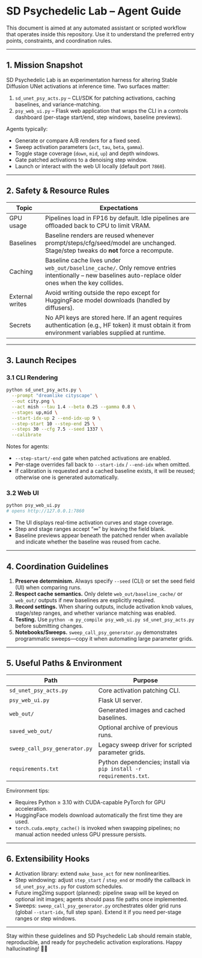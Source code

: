 # SD Psychedelic Lab – Agent Guide

This document is aimed at any automated assistant or scripted workflow that operates inside this repository.  Use it to understand the preferred entry points, constraints, and coordination rules.

---

## 1. Mission Snapshot

SD Psychedelic Lab is an experimentation harness for altering Stable Diffusion UNet activations at inference time.  Two surfaces matter:

1. `sd_unet_psy_acts.py` – CLI/SDK for patching activations, caching baselines, and variance-matching.
2. `psy_web_ui.py` – Flask web application that wraps the CLI in a controls dashboard (per-stage start/end, step windows, baseline previews).

Agents typically:

- Generate or compare A/B renders for a fixed seed.
- Sweep activation parameters (`act`, `tau`, `beta`, `gamma`).
- Toggle stage coverage (`down`, `mid`, `up`) and depth windows.
- Gate patched activations to a denoising step window.
- Launch or interact with the web UI locally (default port `7860`).

---

## 2. Safety & Resource Rules

| Topic | Expectations |
|-------|--------------|
| GPU usage | Pipelines load in FP16 by default. Idle pipelines are offloaded back to CPU to limit VRAM. |
| Baselines | Baseline renders are reused whenever prompt/steps/cfg/seed/model are unchanged. Stage/step tweaks do **not** force a recompute. |
| Caching | Baseline cache lives under `web_out/baseline_cache/`. Only remove entries intentionally – new baselines auto-replace older ones when the key collides. |
| External writes | Avoid writing outside the repo except for HuggingFace model downloads (handled by diffusers). |
| Secrets | No API keys are stored here. If an agent requires authentication (e.g., HF token) it must obtain it from environment variables supplied at runtime. |

---

## 3. Launch Recipes

### 3.1 CLI Rendering

```bash
python sd_unet_psy_acts.py \
  --prompt "dreamlike cityscape" \
  --out city.png \
  --act mish --tau 1.4 --beta 0.25 --gamma 0.8 \
  --stages up,mid \
  --start-idx-up 2 --end-idx-up 9 \
  --step-start 10 --step-end 25 \
  --steps 30 --cfg 7.5 --seed 1337 \
  --calibrate
```

Notes for agents:
- `--step-start/-end` gate when patched activations are enabled.
- Per-stage overrides fall back to `--start-idx` / `--end-idx` when omitted.
- If calibration is requested and a cached baseline exists, it will be reused; otherwise one is generated automatically.

### 3.2 Web UI

```bash
python psy_web_ui.py
# opens http://127.0.0.1:7860
```

- The UI displays real-time activation curves and stage coverage.
- Step and stage ranges accept “∞” by leaving the field blank.
- Baseline previews appear beneath the patched render when available and indicate whether the baseline was reused from cache.

---

## 4. Coordination Guidelines

1. **Preserve determinism.** Always specify `--seed` (CLI) or set the seed field (UI) when comparing runs.  
2. **Respect cache semantics.** Only delete `web_out/baseline_cache/` or `web_out/` outputs if new baselines are explicitly required.  
3. **Record settings.** When sharing outputs, include activation knob values, stage/step ranges, and whether variance matching was enabled.  
4. **Testing.** Use `python -m py_compile psy_web_ui.py sd_unet_psy_acts.py` before submitting changes.  
5. **Notebooks/Sweeps.** `sweep_call_psy_generator.py` demonstrates programmatic sweeps—copy it when automating large parameter grids.  

---

## 5. Useful Paths & Environment

| Path | Purpose |
|------|---------|
| `sd_unet_psy_acts.py` | Core activation patching CLI. |
| `psy_web_ui.py` | Flask UI server. |
| `web_out/` | Generated images and cached baselines. |
| `saved_web_out/` | Optional archive of previous runs. |
| `sweep_call_psy_generator.py` | Legacy sweep driver for scripted parameter grids. |
| `requirements.txt` | Python dependencies; install via `pip install -r requirements.txt`. |

Environment tips:
- Requires Python ≥ 3.10 with CUDA-capable PyTorch for GPU acceleration.
- HuggingFace models download automatically the first time they are used.
- `torch.cuda.empty_cache()` is invoked when swapping pipelines; no manual action needed unless GPU pressure persists.

---

## 6. Extensibility Hooks

- Activation library: extend `make_base_act` for new nonlinearities.
- Step windowing: adjust `step_start` / `step_end` or modify the callback in `sd_unet_psy_acts.py` for custom schedules.
- Future img2img support (planned): pipeline swap will be keyed on optional init images; agents should pass file paths once implemented.
- Sweeps: `sweep_call_psy_generator.py` orchestrates older grid runs (global `--start-idx`, full step span). Extend it if you need per-stage ranges or step windows.

---

Stay within these guidelines and SD Psychedelic Lab should remain stable, reproducible, and ready for psychedelic activation explorations. Happy hallucinating! 👾🌈
